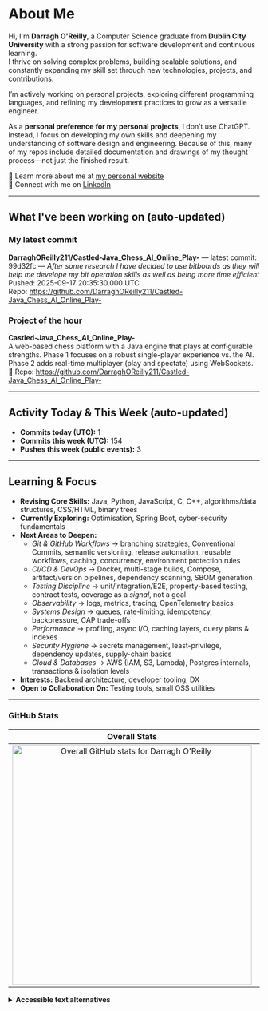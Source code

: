 # About Me

Hi, I'm **Darragh O'Reilly**, a Computer Science graduate from **Dublin City University** with a strong passion for software development and continuous learning.  
I thrive on solving complex problems, building scalable solutions, and constantly expanding my skill set through new technologies, projects, and contributions.

I’m actively working on personal projects, exploring different programming languages, and refining my development practices to grow as a versatile engineer.  

As a **personal preference for my personal projects**, I don’t use ChatGPT. Instead, I focus on developing my own skills and deepening my understanding of software design and engineering. Because of this, many of my repos include detailed documentation and drawings of my thought process—not just the finished result.

🔗 Learn more about me at [my personal website](https://www.alaric.ie/)  
💼 Connect with me on [LinkedIn](https://www.linkedin.com/in/darragh-o-5055b1230/)

---

## What I've been working on (auto-updated)

### My latest commit
><!--START_SECTION:working_on-->
**DarraghOReilly211/Castled-Java_Chess_AI_Online_Play-** — latest commit: 99d32fc — _After some research I have decided to use bitboards as they will help me develope my bit operation skills as well as being more time efficient_  
Pushed: 2025-09-17 20:35:30.000 UTC  
Repo: https://github.com/DarraghOReilly211/Castled-Java_Chess_AI_Online_Play-
<!--END_SECTION:working_on-->

### Project of the hour

><!--START_SECTION:project_spotlight-->
**Castled-Java_Chess_AI_Online_Play-**  
A web-based chess platform with a Java engine that plays at configurable strengths. Phase 1 focuses on a robust single-player experience vs. the AI. Phase 2 adds real-time multiplayer (play and spectate) using WebSockets.  
🔗 Repo: https://github.com/DarraghOReilly211/Castled-Java_Chess_AI_Online_Play-
<!--END_SECTION:project_spotlight-->

---

## Activity Today & This Week (auto-updated)

<!--START_SECTION:activity_metrics-->
- **Commits today (UTC):** 1
- **Commits this week (UTC):** 154
- **Pushes this week (public events):** 3
<!--END_SECTION:activity_metrics-->

---

## Learning & Focus

- **Revising Core Skills:** Java, Python, JavaScript, C, C++, algorithms/data structures, CSS/HTML, binary trees  
- **Currently Exploring:** Optimisation, Spring Boot, cyber-security fundamentals  
- **Next Areas to Deepen:**
  - *Git & GitHub Workflows* → branching strategies, Conventional Commits, semantic versioning, release automation, reusable workflows, caching, concurrency, environment protection rules  
  - *CI/CD & DevOps* → Docker, multi-stage builds, Compose, artifact/version pipelines, dependency scanning, SBOM generation  
  - *Testing Discipline* → unit/integration/E2E, property-based testing, contract tests, coverage as a *signal*, not a goal  
  - *Observability* → logs, metrics, tracing, OpenTelemetry basics  
  - *Systems Design* → queues, rate-limiting, idempotency, backpressure, CAP trade-offs  
  - *Performance* → profiling, async I/O, caching layers, query plans & indexes  
  - *Security Hygiene* → secrets management, least-privilege, dependency updates, supply-chain basics  
  - *Cloud & Databases* → AWS (IAM, S3, Lambda), Postgres internals, transactions & isolation levels  
- **Interests:** Backend architecture, developer tooling, DX  
- **Open to Collaboration On:** Testing tools, small OSS utilities  

---

### GitHub Stats

<table>
  <thead>
    <tr>
      <th align="center">Overall Stats</th>
      <th align="center">Commit Streak</th>
      <th align="center">Top Languages</th>
    </tr>
  </thead>
  <tbody>
    <tr>
      <td align="center">
        <img
          src="https://github-readme-stats.vercel.app/api?username=DarraghOReilly211&count_private=true&show_icons=true&theme=highcontrast"
          alt="Overall GitHub stats for Darragh O'Reilly"
          width="480" />
      </td>
      <td align="center">
        <img
          src="https://streak-stats.demolab.com?user=DarraghOReilly211&theme=highcontrast&cache_seconds=21600"
          alt="GitHub contribution streak chart for Darragh O'Reilly"
          width="480" />
      </td>
      <td align="center">
        <img
          src="https://github-readme-stats.vercel.app/api/top-langs/?username=DarraghOReilly211&layout=donut&theme=highcontrast"
          alt="Top programming languages used by Darragh O'Reilly"
          width="480" />
      </td>
    </tr>
  </tbody>
</table>

<details>
  <summary><strong>Accessible text alternatives</strong></summary>

- Overall contributions and repository activity: visit your public profile activity at <https://github.com/DarraghOReilly211>.  
- Streak breakdown and contribution calendar: GitHub contribution graph on your profile page.  
- Language usage details: check the “Languages” section on each repository or the Top Languages card link above.
</details>
